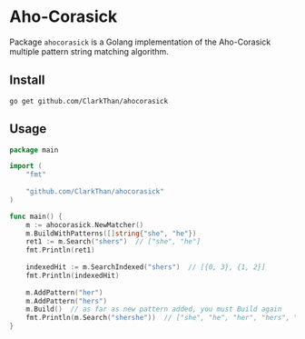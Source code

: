 # Aho-Corasick

Package `ahocorasick` is a Golang implementation of the Aho-Corasick multiple pattern string matching algorithm.


## Install

```
go get github.com/ClarkThan/ahocorasick
```

## Usage

```go 
package main

import (
	"fmt"
    
    "github.com/ClarkThan/ahocorasick"
)

func main() {
	m := ahocorasick.NewMatcher()
    m.BuildWithPatterns([]string{"she", "he"})
    ret1 := m.Search("shers")  // ["she", "he"]
	fmt.Println(ret1)
    
    indexedHit := m.SearchIndexed("shers")  // [{0, 3}, {1, 2}]
    fmt.Println(indexedHit)
	
    m.AddPattern("her")
    m.AddPattern("hers")
    m.Build()  // as far as new pattern added, you must Build again
    fmt.Println(m.Search("shershe"))  // ["she", "he", "her", "hers", "she", "he"]
}
```